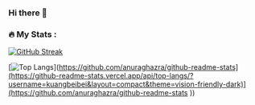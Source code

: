 ### Hi there 👋

### :fire: My Stats :

[![GitHub Streak](https://github-readme-streak-stats.herokuapp.com?user=kuangbeibei&theme=transparent&hide_border=true&date_format=M%20j%5B%2C%20Y%5D)](https://git.io/streak-stats)

[![Top Langs]([https://github-readme-stats.vercel.app/api/top-langs/?username=your-github-username&layout=compact&theme=vision-friendly-dark)](https://github.com/anuraghazra/github-readme-stats](https://github-readme-stats.vercel.app/api/top-langs/?username=kuangbeibei&layout=compact&theme=vision-friendly-dark)](https://github.com/anuraghazra/github-readme-stats
))


<!--
**kuangbeibei/kuangbeibei** is a ✨ _special_ ✨ repository because its `README.md` (this file) appears on your GitHub profile.

Here are some ideas to get you started:

- 🔭 I’m currently working on ...
- 🌱 I’m currently learning ...
- 👯 I’m looking to collaborate on ...
- 🤔 I’m looking for help with ...
- 💬 Ask me about ...
- 📫 How to reach me: ...
- 😄 Pronouns: ...
- ⚡ Fun fact: ...
-->

